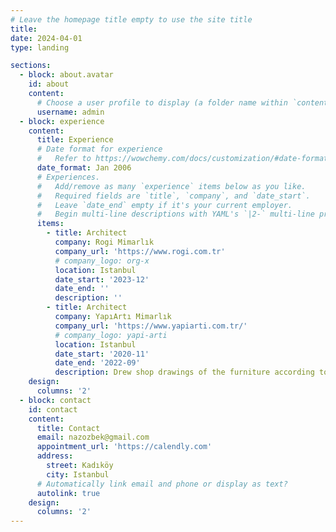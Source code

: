 ```yaml
---
# Leave the homepage title empty to use the site title
title:
date: 2024-04-01
type: landing

sections:
  - block: about.avatar
    id: about
    content:
      # Choose a user profile to display (a folder name within `content/authors/`)
      username: admin
  - block: experience
    content:
      title: Experience
      # Date format for experience
      #   Refer to https://wowchemy.com/docs/customization/#date-format
      date_format: Jan 2006
      # Experiences.
      #   Add/remove as many `experience` items below as you like.
      #   Required fields are `title`, `company`, and `date_start`.
      #   Leave `date_end` empty if it's your current employer.
      #   Begin multi-line descriptions with YAML's `|2-` multi-line prefix.
      items:
        - title: Architect
          company: Rogi Mimarlık
          company_url: 'https://www.rogi.com.tr'
          # company_logo: org-x
          location: Istanbul
          date_start: '2023-12'
          date_end: ''
          description: ''
        - title: Architect
          company: YapıArtı Mimarlık
          company_url: 'https://www.yapiarti.com.tr/'
          # company_logo: yapi-arti
          location: Istanbul
          date_start: '2020-11'
          date_end: '2022-09'
          description: Drew shop drawings of the furniture according to interior design projects
    design:
      columns: '2'
  - block: contact
    id: contact
    content:
      title: Contact
      email: nazozbek@gmail.com
      appointment_url: 'https://calendly.com'
      address:
        street: Kadıköy
        city: Istanbul
      # Automatically link email and phone or display as text?
      autolink: true
    design:
      columns: '2'
---
```

